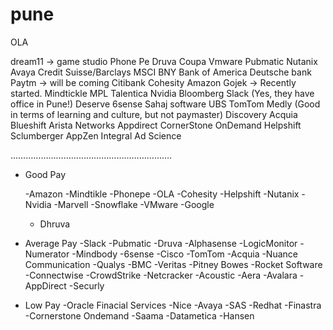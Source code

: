 # pune

OLA

dream11 → game studio
Phone Pe
Druva
Coupa
Vmware
Pubmatic
Nutanix
Avaya
Credit Suisse/Barclays
MSCI
BNY
Bank of America
Deutsche bank
Paytm -> will be coming
Citibank
Cohesity
Amazon
Gojek -> Recently started.
Mindtickle
MPL
Talentica
Nvidia
Bloomberg
Slack (Yes, they have office in Pune!)
Deserve
6sense
Sahaj software
UBS
TomTom
Medly (Good in terms of learning and culture, but not paymaster)
Discovery
Acquia
Blueshift
Arista Networks
Appdirect
CornerStone OnDemand
Helpshift
Sclumberger
AppZen
Integral Ad Science

……………………………………………………….

- Good Pay
    
    -Amazon
    -Mindtikle
    -Phonepe
    -OLA
    -Cohesity
    -Helpshift
    -Nutanix
    -Nvidia
    -Marvell
    -Snowflake
    -VMware
    -Google
    
    - Dhruva
- Average Pay
-Slack
-Pubmatic
-Druva
-Alphasense
-LogicMonitor
-Numerator
-Mindbody
-6sense
-Cisco
-TomTom
-Acquia
-Nuance Communication
-Qualys
-BMC
-Veritas
-Pitney Bowes
-Rocket Software
-Connectwise
-CrowdStrike
-Netcracker
-Acoustic
-Aera
-Avalara
-AppDirect
-Securly
- Low Pay
-Oracle Finacial Services
-Nice
-Avaya
-SAS
-Redhat
-Finastra
-Cornerstone Ondemand
-Saama
-Datametica
-Hansen
